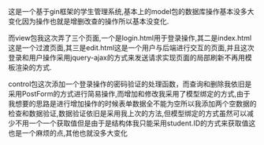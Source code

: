 这是一个基于gin框架的学生管理系统,基本上的model包的数据库操作基本没多大变化因为操作也就是增删改查的操作所以基本没变化.

而view包我这次弄了三个页面,一个是login.html用于登录操作,其二是index.html这是一个过渡页面,其三是edit.html这是一个用户与后端进行交互的页面,并且这次登录和用户操作采用jquery-ajax的方式来发送请求实现页面的局部刷新不再用模板渲染的方式.

control包这次添加一个登录操作的密码验证的处理函数，而查询和删除我依旧是采用PostForm的方式进行简易操作,而增加和修改我采用了模型绑定的方式,由于我想要的思路是进行增加操作的时候表单数据全不能为空所以我添加两个空数据的检查和数据验证,数据验证依旧是采用我上次的方法,但模型绑定的方式虽然可以减少不用一个一个获取值但是由于是结构体我只能采用student.ID的方式来获取值这也是一个麻烦的点,其他也就没多大变化
